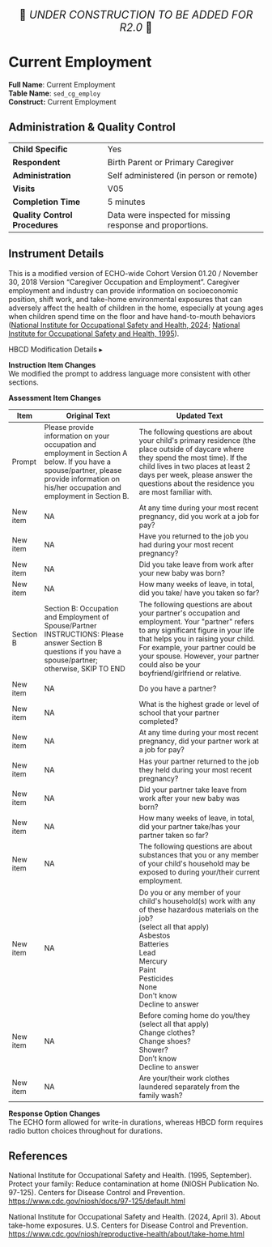 <p style="text-align: center; font-size: 1.5em;">🚧 <i>UNDER CONSTRUCTION TO BE ADDED FOR R2.0</i> 🚧 </p>

# Current Employment

**Full Name**: Current Employment       
**Table Name**: `sed_cg_employ`   
**Construct:** Current Employment

## Administration & Quality Control

<table class="table-no-vertical-lines" style="width: 100%; border-collapse: collapse; table-layout: fixed;">
<tbody>
<tr><td><b>Child Specific</b></td>
<td>Yes </td></tr>
<tr><td><b>Respondent</b></td>
<td>Birth Parent or Primary Caregiver</td></tr>
<tr><td><b>Administration</b></td>
<td style="word-wrap: break-word; white-space: normal;">Self administered (in person or remote)</td></tr>
<tr><td><b>Visits</b></td>
<td>V05</td></tr>
<tr><td><b>Completion Time</b></td>
<td>5 minutes</td></tr>
<tr><td><b>Quality Control Procedures</b></td>
<td style="word-wrap: break-word; white-space: normal;">Data were inspected for missing response and proportions.</td></tr>      
</tbody>
</table>

## Instrument Details

This is a modified version of ECHO-wide Cohort Version 01.20 / November 30, 2018
Version “Caregiver Occupation and Employment”. Caregiver employment and industry can provide information on socioeconomic position, shift work, and take-home environmental exposures that can adversely affect the health of children in the home, especially at young ages when children spend time on the floor and have hand-to-mouth behaviors ([National Institute for Occupational Safety and Health, 2024](https://www.cdc.gov/niosh/reproductive-health/about/take-home.html); [National Institute for Occupational Safety and Health, 1995](https://www.cdc.gov/niosh/docs/97-125/default.html)).


<div id="hbcd-mod" class="table-banner" onclick="toggleCollapse(this)">
  <span class="text-with-link">
  <span class="text">HBCD Modification Details</span>
  <a class="anchor-link" href="#hbcd-mod" title="Copy link">
  <i class="fa-solid fa-link"></i>
  </a>
  </span>
  <span class="arrow">▸</span>
</div>
<div class="collapsible-content">
<p><b>Instruction Item Changes</b><br>We modified the prompt to address language more consistent with other sections.</p>
<b>Assessment Item Changes</b>
<table style="width: 100%; border-collapse: collapse; table-layout: fixed; font-size: 14px">
<thead>
  <tr>
    <th style="width: 5%;">Item</th>
    <th style="width: 40%;">Original Text</th>
    <th style="width: 60%;">Updated Text</th>
  </tr>
  </thead>
<tbody>
<tr>
  <td>Prompt</td>
  <td style="word-wrap: break-word; white-space: normal;">Please provide information on your occupation and employment in Section A below. If you have a spouse/partner, please provide information on his/her occupation and employment in Section B.</td>
  <td style="word-wrap: break-word; white-space: normal;">The following questions are about your child's primary residence (the place outside of daycare where they spend the most time). If the child lives in two places at least 2 days per week, please answer the questions about the residence you are most familiar with.</td>
</tr>
<tr>
  <td>New item</td>
  <td>NA</td>
  <td style="word-wrap: break-word; white-space: normal;">At any time during your most recent pregnancy, did you work at a job for pay?</td>
</tr>
<tr>
<td>New item</td>
<td>NA</td>
<td style="word-wrap: break-word; white-space: normal;">Have you returned to the job you had during your most recent pregnancy?</td>
</tr>
<tr>
<td>New item</td>
<td>NA</td>
<td style="word-wrap: break-word; white-space: normal;">Did you take leave from work after your new baby was born?</td>
</tr>
<tr>
<td>New item</td>
<td>NA</td>
<td style="word-wrap: break-word; white-space: normal;">How many weeks of leave, in total, did you take/ have you taken so far?</td>
</tr>
<tr>
<td>Section B</td>
<td style="word-wrap: break-word; white-space: normal;">Section B: Occupation and Employment of Spouse/Partner<br />INSTRUCTIONS: Please answer Section B questions if you have a spouse/partner; otherwise, SKIP TO END</td>
<td style="word-wrap: break-word; white-space: normal;">The following questions are about your partner's occupation and employment. Your "partner" refers to any significant figure in your life that helps you in raising your child. For example, your partner could be your spouse. However, your partner could also be your boyfriend/girlfriend or relative.</td>
</tr>
<tr>
<td>New item</td>
<td>NA</td>
<td>Do you have a partner?</td>
</tr>
<tr>
<td>New item</td>
<td>NA</td>
<td style="word-wrap: break-word; white-space: normal;">What is the highest grade or level of school that your partner completed?</td>
</tr>
<tr>
<td>New item</td>
<td>NA</td>
<td style="word-wrap: break-word; white-space: normal;">At any time during your most recent pregnancy, did your partner work at a job for pay?</td>
</tr>
<tr>
<td>New item</td>
<td>NA</td>
<td style="word-wrap: break-word; white-space: normal;">Has your partner returned to the job they held during your most recent pregnancy?</td>
</tr>
<tr>
<td>New item</td>
<td>NA</td>
<td style="word-wrap: break-word; white-space: normal;">Did your partner take leave from work after your new baby was born?</td>
</tr>
<tr>
<td>New item</td>
<td>NA</td>
<td style="word-wrap: break-word; white-space: normal;">How many weeks of leave, in total, did your partner take/has your partner taken so far?</td>
</tr>
<tr>
<td>New item</td>
<td>NA</td>
<td style="word-wrap: break-word; white-space: normal;">The following questions are about substances that you or any member of your child's household may be exposed to during your/their current employment.</td>
</tr>
<tr>
<td>New item</td>
<td>NA</td>
<td style="word-wrap: break-word; white-space: normal;">Do you or any member of your child's household(s) work with any of these hazardous materials on the job? <br />(select all that apply)<br />Asbestos<br />Batteries<br />Lead<br />Mercury<br />Paint<br />Pesticides<br />None<br />Don't know<br />Decline to answer</td>
</tr>
<tr>
<td>New item</td>
<td>NA</td>
<td style="word-wrap: break-word; white-space: normal;">Before coming home do you/they (select all that apply) <br />Change clothes?<br />Change shoes?<br />Shower?<br />Don&rsquo;t know<br />Decline to answer</td>
</tr>
<tr>
<td>New item</td>
<td>NA</td>
<td style="word-wrap: break-word; white-space: normal;">Are your/their work clothes laundered separately from the family wash?</td>
</tr>
</tbody>
</table>
<p><b>Response Option Changes</b><br>
The ECHO form allowed for write-in durations, whereas HBCD form requires radio button choices throughout for durations.</p>
</div>

## References

<div class="references"> 
  <p>National Institute for Occupational Safety and Health. (1995, September). Protect your family: Reduce contamination at home (NIOSH Publication No. 97-125). Centers for Disease Control and Prevention. <a href="https://www.cdc.gov/niosh/docs/97-125/default.html">https://www.cdc.gov/niosh/docs/97-125/default.html</a></p> 
  <p>National Institute for Occupational Safety and Health. (2024, April 3). About take-home exposures. U.S. Centers for Disease Control and Prevention. <a href="https://www.cdc.gov/niosh/reproductive-health/about/take-home.html">https://www.cdc.gov/niosh/reproductive-health/about/take-home.html</a></p>
</div>

<br>